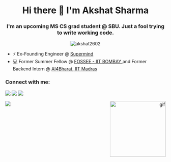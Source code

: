 <h1 align="center">Hi there 👋 I'm Akshat Sharma </h1>
<h3 align="center">I'm an upcoming MS CS grad student @ SBU. Just a fool trying to write working code.</h3>

<p align="center"> <img src="https://komarev.com/ghpvc/?username=akshat2602&label=Profile%20views&color=0e75b6&style=flat" alt="akshat2602" /> </p>

* ⚡ Ex-Founding Engineer @ <a href="https://app.getsupermind.com"> Supermind </a>
* 💻 Former Summer Fellow @ <a href="https://fossee.in"> FOSSEE - IIT BOMBAY </a> and Former Backend Intern @ <a href="https://ai4bharat.org/"> AI4Bharat, IIT Madras</a>

<h3 align="left">Connect with me:</h3>
<p align="left">
  <a href="https://linkedin.com/in/akshat-sharma-2602" target="blank"><img src="https://img.shields.io/badge/LinkedIn-0077B5?style=for-the-badge&logo=linkedin&logoColor=white"/></a>
  <a href="mailto:akshat.sharma@stonybrook.edu" target="blank"><img src="https://img.shields.io/badge/Gmail-D14836?style=for-the-badge&logo=gmail&logoColor=white"/></a>
  <a href="https://twitter.com/akshat2602" target="blank"><img src="https://img.shields.io/badge/Twitter-1DA1F2?style=for-the-badge&logo=twitter&logoColor=white" /></a>
  

<p align="right">
  <img align="right" src="https://cdn.discordapp.com/attachments/647098272175095808/878312984093548645/akshat.gif" alt="gif" height="175px" />
</p

<p align="left"> 
  
  <img src="https://github-readme-streak-stats.herokuapp.com?user=akshat2602&theme=dracula" />
  <!-- <img src="https://github-readme-activity-graph.cyclic.app/graph?username=akshat2602&theme=dracula&show_icons=true&count_private=true" /> -->
  <!-- <img src="https://github-readme-stats.vercel.app/api/top-langs/?username=akshat2602&theme=dracula&show_icons=true&count_private=true&layout=compact" /> -->
</p>
